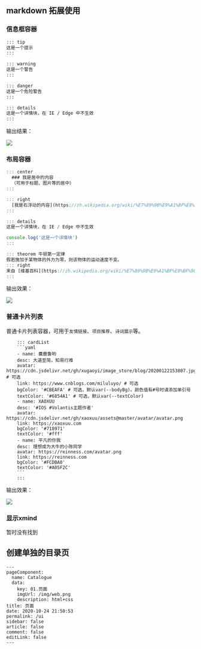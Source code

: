 ## markdown 拓展使用
### 信息框容器
```md
::: tip
这是一个提示
:::

::: warning
这是一个警告
:::

::: danger
这是一个危险警告
:::

::: details
这是一个详情块，在 IE / Edge 中不生效
:::
```
输出结果：

![](../blog/docs/.vuepress/public/article_img/guide.jpg)


### 布局容器
```javascript
::: center
  ### 我是居中的内容
  （可用于标题、图片等的居中）
:::

::: right
  [我是右浮动的内容](https://zh.wikipedia.org/wiki/%E7%89%9B%E9%A1%BF%E8%BF%90%E5%8A%A8%E5%AE%9A%E5%BE%8B)
:::

::: details
这是一个详情块，在 IE / Edge 中不生效

console.log('这是一个详情块')
:::

::: theorem 牛顿第一定律
假若施加于某物体的外力为零，则该物体的运动速度不变。
::: right
来自 [维基百科](https://zh.wikipedia.org/wiki/%E7%89%9B%E9%A1%BF%E8%BF%90%E5%8A%A8%E5%AE%9A%E5%BE%8B)
:::
```

输出效果：

![](../blog/docs/.vuepress/public/article_img/guide1.jpg)

### 普通卡片列表 
普通卡片列表容器，可用于`友情链接`、`项目推荐`、`诗词展示`等。

```
    ::: cardList
    ```yaml
    - name: 麋鹿鲁哟
    desc: 大道至简，知易行难
    avatar: https://cdn.jsdelivr.net/gh/xugaoyi/image_store/blog/20200122153807.jpg # 可选
    link: https://www.cnblogs.com/miluluyo/ # 可选
    bgColor: '#CBEAFA' # 可选，默认var(--bodyBg)。颜色值有#号时请添加单引号
    textColor: '#6854A1' # 可选，默认var(--textColor)
    - name: XAOXUU
    desc: '#IOS #Volantis主题作者'
    avatar: https://cdn.jsdelivr.net/gh/xaoxuu/assets@master/avatar/avatar.png
    link: https://xaoxuu.com
    bgColor: '#718971'
    textColor: '#fff'
    - name: 平凡的你我
    desc: 理想成为大牛的小陈同学
    avatar: https://reinness.com/avatar.png
    link: https://reinness.com
    bgColor: '#FCDBA0'
    textColor: '#A05F2C'
    ```
    :::
```

输出效果：

![](../blog/docs/.vuepress/public/article_img/guide3.jpg)


### 显示xmind
暂时没有找到

## 创建单独的目录页

```
---
pageComponent: 
  name: Catalogue
  data: 
    key: 01.页面
    imgUrl: /img/web.png
    description: html+css
title: 页面
date: 2020-10-24 21:50:53
permalink: /ui
sidebar: false
article: false
comment: false
editLink: false
---
```
